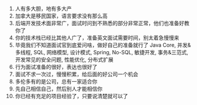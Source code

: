 1. 人有多大胆，地有多大产
2. 加拿大是移民国家，语言要求没有那么高
3. 后端开发技术面非常广，面试时问到不熟悉的部分非常正常，他们也准备好教你了
4. 你的技术栈已经比其他人广了，准备英文面试需要时间，别太着急慢慢来
5. 毕竟我们不知道面试官到底爱问啥，做好自己的准备就行了 Java Core, 并发&多线程, SQL, 网络模型, 设计模式, Spring, No-SQL, 敏捷开发, 事务&三范式, 开发常见的安全问题, 性能优化, 分布式扩展
6. 行为面试准备的很好，表达也很好了
7. 面试不求一次过，慢慢积累，给后面的好公司一个机会
8. 多伦多有的是公司，总有一家适合你
9. 先自己相信自己，然后别人才能相信你
10. 你已经有充足的项目经验了，只要说清楚就可以了